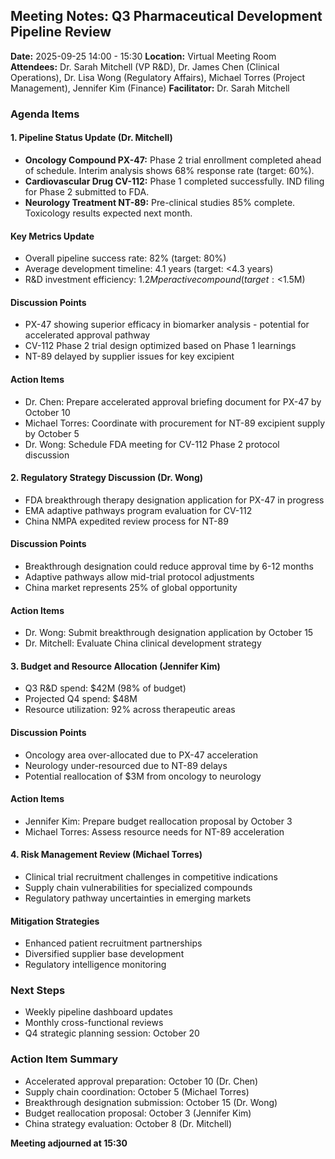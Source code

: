 ## Meeting Notes: Q3 Pharmaceutical Development Pipeline Review

**Date:** 2025-09-25 14:00 - 15:30
**Location:** Virtual Meeting Room
**Attendees:** Dr. Sarah Mitchell (VP R&D), Dr. James Chen (Clinical Operations), Dr. Lisa Wong (Regulatory Affairs), Michael Torres (Project Management), Jennifer Kim (Finance)
**Facilitator:** Dr. Sarah Mitchell

### Agenda Items

#### 1. Pipeline Status Update (Dr. Mitchell)
- **Oncology Compound PX-47:** Phase 2 trial enrollment completed ahead of schedule. Interim analysis shows 68% response rate (target: 60%).
- **Cardiovascular Drug CV-112:** Phase 1 completed successfully. IND filing for Phase 2 submitted to FDA.
- **Neurology Treatment NT-89:** Pre-clinical studies 85% complete. Toxicology results expected next month.

#### Key Metrics Update
- Overall pipeline success rate: 82% (target: 80%)
- Average development timeline: 4.1 years (target: <4.3 years)
- R&D investment efficiency: $1.2M per active compound (target: <$1.5M)

#### Discussion Points
- PX-47 showing superior efficacy in biomarker analysis - potential for accelerated approval pathway
- CV-112 Phase 2 trial design optimized based on Phase 1 learnings
- NT-89 delayed by supplier issues for key excipient

#### Action Items
- Dr. Chen: Prepare accelerated approval briefing document for PX-47 by October 10
- Michael Torres: Coordinate with procurement for NT-89 excipient supply by October 5
- Dr. Wong: Schedule FDA meeting for CV-112 Phase 2 protocol discussion

#### 2. Regulatory Strategy Discussion (Dr. Wong)
- FDA breakthrough therapy designation application for PX-47 in progress
- EMA adaptive pathways program evaluation for CV-112
- China NMPA expedited review process for NT-89

#### Discussion Points
- Breakthrough designation could reduce approval time by 6-12 months
- Adaptive pathways allow mid-trial protocol adjustments
- China market represents 25% of global opportunity

#### Action Items
- Dr. Wong: Submit breakthrough designation application by October 15
- Dr. Mitchell: Evaluate China clinical development strategy

#### 3. Budget and Resource Allocation (Jennifer Kim)
- Q3 R&D spend: $42M (98% of budget)
- Projected Q4 spend: $48M
- Resource utilization: 92% across therapeutic areas

#### Discussion Points
- Oncology area over-allocated due to PX-47 acceleration
- Neurology under-resourced due to NT-89 delays
- Potential reallocation of $3M from oncology to neurology

#### Action Items
- Jennifer Kim: Prepare budget reallocation proposal by October 3
- Michael Torres: Assess resource needs for NT-89 acceleration

#### 4. Risk Management Review (Michael Torres)
- Clinical trial recruitment challenges in competitive indications
- Supply chain vulnerabilities for specialized compounds
- Regulatory pathway uncertainties in emerging markets

#### Mitigation Strategies
- Enhanced patient recruitment partnerships
- Diversified supplier base development
- Regulatory intelligence monitoring

### Next Steps
- Weekly pipeline dashboard updates
- Monthly cross-functional reviews
- Q4 strategic planning session: October 20

### Action Item Summary
- Accelerated approval preparation: October 10 (Dr. Chen)
- Supply chain coordination: October 5 (Michael Torres)
- Breakthrough designation submission: October 15 (Dr. Wong)
- Budget reallocation proposal: October 3 (Jennifer Kim)
- China strategy evaluation: October 8 (Dr. Mitchell)

**Meeting adjourned at 15:30**
